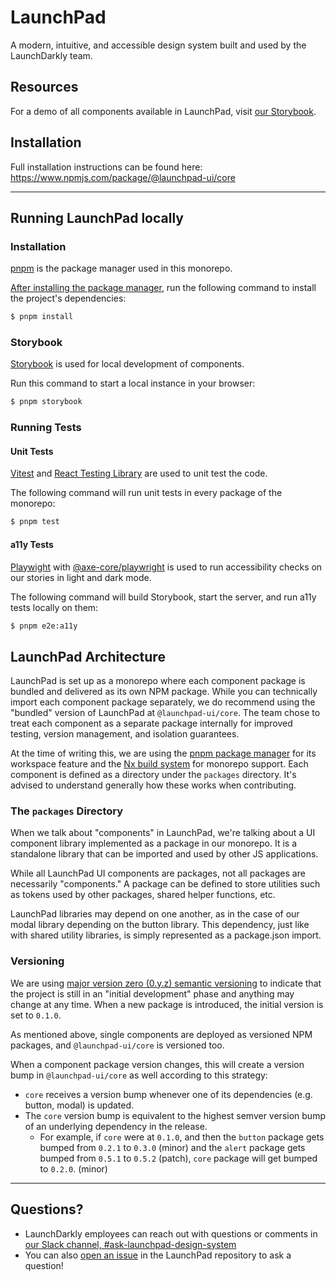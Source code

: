 # LaunchPad

A modern, intuitive, and accessible design system built and used by the LaunchDarkly team.

## Resources

For a demo of all components available in LaunchPad, visit [our Storybook](https://main--626696a2018c1f004a1cde86.chromatic.com/).

## Installation

Full installation instructions can be found here: https://www.npmjs.com/package/@launchpad-ui/core

---

## Running LaunchPad locally

### Installation

[pnpm](https://pnpm.io/) is the package manager used in this monorepo.

[After installing the package manager](https://pnpm.io/installation), run the following command to install the project's dependencies:

```sh
$ pnpm install
```

### Storybook

[Storybook](https://storybook.js.org/) is used for local development of components.

Run this command to start a local instance in your browser:

```sh
$ pnpm storybook
```

### Running Tests

#### Unit Tests

[Vitest](https://vitest.dev/) and [React Testing Library](https://testing-library.com/docs/react-testing-library/intro/) are used to unit test the code.

The following command will run unit tests in every package of the monorepo:

```sh
$ pnpm test
```

#### a11y Tests

[Playwight](https://playwright.dev/) with [@axe-core/playwright](https://github.com/dequelabs/axe-core-npm/blob/develop/packages/playwright/README.md) is used to run accessibility checks on our stories in light and dark mode.

The following command will build Storybook, start the server, and run a11y tests locally on them:

```sh
$ pnpm e2e:a11y
```

## LaunchPad Architecture

LaunchPad is set up as a monorepo where each component package is bundled and delivered as its own NPM package. While you can technically import each component package separately, we do recommend using the "bundled" version of LaunchPad at `@launchpad-ui/core`. The team chose to treat each component as a separate package internally for improved testing, version management, and isolation guarantees.

At the time of writing this, we are using the [pnpm package manager](https://pnpm.io/) for its workspace feature and the [Nx build system](https://nx.dev/) for monorepo support. Each component is defined as a directory under the `packages` directory. It's advised to understand generally how these works when contributing.

### The `packages` Directory

When we talk about "components" in LaunchPad, we're talking about a UI component library implemented as a package in our monorepo. It is a standalone library that can be imported and used by other JS applications.

While all LaunchPad UI components are packages, not all packages are necessarily "components." A package can be defined to store utilities such as tokens used by other packages, shared helper functions, etc.

LaunchPad libraries may depend on one another, as in the case of our modal library depending on the button library. This dependency, just like with shared utility libraries, is simply represented as a package.json import.

### Versioning

We are using [major version zero (0.y.z) semantic versioning](https://semver.org/spec/v0.1.0.html) to indicate that the project is still in an "initial development" phase and anything may change at any time. When a new package is introduced, the initial version is set to `0.1.0`.

As mentioned above, single components are deployed as versioned NPM packages, and `@launchpad-ui/core` is versioned too.

When a component package version changes, this will create a version bump in `@launchpad-ui/core` as well according to this strategy:

- `core` receives a version bump whenever one of its dependencies (e.g. button, modal) is updated.
- The `core` version bump is equivalent to the highest semver version bump of an underlying dependency in the release.
  - For example, if `core` were at `0.1.0`, and then the `button` package gets bumped from `0.2.1` to `0.3.0` (minor) and the `alert` package gets bumped from `0.5.1` to `0.5.2` (patch), `core` package will get bumped to `0.2.0`. (minor)

---

## Questions?

- LaunchDarkly employees can reach out with questions or comments in [our Slack channel, #ask-launchpad-design-system](https://launchdarkly.slack.com/channels/CDXEFNMLP)
- You can also [open an issue](https://github.com/launchdarkly/launchpad-ui/issues/new) in the LaunchPad repository to ask a question!
